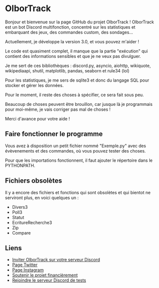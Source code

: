 # OlborTrack
 
Bonjour et bienvenue sur la page GitHub du projet OlborTrack !
OlborTrack est un bot Discord multifonction, concentré sur les statistiques et embarquant des jeux, des commandes custom, des sondages...

Actuellement, je développe la version 3.0, et vous pouvez m'aider !

Le code est quasiment complet, il manque que la partie "exécution" qui contient des informations sensibles et que je ne veux pas divulguer.

Je me sert de ces bibliothèques : discord.py, asyncio, aiohttp, wikiquote, wikipediaapi, shutil, matplotlib, pandas, seaborn et rule34 (lol)

Pour les statistiques, je me sers de sqlite3 et donc du langage SQL pour stocker et gérer les données. 

Pour le moment, il reste des choses à spécifier, ce sera fait sous peu.

Beaucoup de choses peuvent être brouillon, car jusque là je programmais pour moi-même, je vais corriger pas mal de choses !

Merci d'avance pour votre aide !

## Faire fonctionner le programme

Vous avez à disposition un petit fichier nommé "Exemple.py" avec des évèvenements et des commandes, où vous pouvez tester des choses.

Pour que les importations fonctionnent, il faut ajouter le répertoire dans le PYTHONPATH.

## Fichiers obsolètes 

Il y a encore des fichiers et fonctions qui sont obsolètes et qui bientot ne serviront plus, en voici quelques un :
* Divers3
* Poll3
* Statut
* EcritureRecherche3
* Zip
* Compare

## Liens

 * [Inviter OlborTrack sur votre serveur Discord](https://discord.com/api/oauth2/authorize?client_id=699728606493933650&permissions=912582&scope=bot)
 * [Page Twitter](https://twitter.com/OlborTrack)
 * [Page Instagram](https://instagram.com/OlborTrack)
 * [Soutenir le projet financièrement](https://www.paypal.com/paypalme/OlborTrack)
 * [Rejoindre le serveur Discord de tests](https://discord.gg/AVVAbP4)

